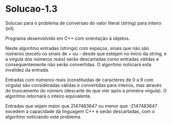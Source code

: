 # Solucao-1.3
Solucao para o problema de conversao do valor literal (string) para inteiro (int).

Programa desenvolvido em C++ com orientação à objetos. 

Neste algoritmo entradas (strings) com espaços, sinais que não são números (exceto os sinais de + ou - desde que estejam no início da string, e a vírgula dos números reais) serão descartadas como entradas válidas e consequentemente não serão convertidas. O algoritmo noticiará esta invalidez da entrada.

Entradas com números reais (constituídas de caracteres de 0 a 9 com vírgula) são consideradas válidas e convertidas para inteiros, mas através do truncamento do número (descarte do que vier após a primeira vírgula). O algoritmo retornará o inteiro equivalente.

Entradas que sejam maior que 2147483647 ou menor que -2147483647 excedem a capacidade da linguagem C++ e serão descartadas, com o algoritmo noticiando este problema.
